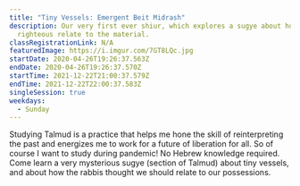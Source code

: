 ```yaml
---
title: "Tiny Vessels: Emergent Beit Midrash"
description: Our very first ever shiur, which explores a sugye about how the
  righteous relate to the material.
classRegistrationLink: N/A
featuredImage: https://i.imgur.com/7GT8LQc.jpg
startDate: 2020-04-26T19:26:37.563Z
endDate: 2020-04-26T19:26:37.570Z
startTime: 2021-12-22T21:00:37.579Z
endTime: 2021-12-22T22:00:37.583Z
singleSession: true
weekdays:
  - Sunday
---
```

<!--StartFragment-->

Studying Talmud is a practice that helps me hone the skill of reinterpreting the past and energizes me to work for a future of liberation for all. So of course I want to study during pandemic! No Hebrew knowledge required. Come learn a very mysterious sugye (section of Talmud) about tiny vessels, and about how the rabbis thought we should relate to our possessions.

<!--EndFragment-->